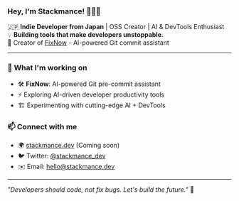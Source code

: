 ### Hey, I'm Stackmance! 🧙‍♂️🚀  

🇯🇵 **Indie Developer from Japan** | OSS Creator | AI & DevTools Enthusiast  
💡 **Building tools that make developers unstoppable.**  
📌 Creator of [FixNow](https://github.com/stackmance/fixnow) - AI-powered Git commit assistant  

---

### 🚀 What I'm working on  
- 🛠 **FixNow**: AI-powered Git pre-commit assistant  
- ⚡ Exploring AI-driven developer productivity tools  
- 🏗 Experimenting with cutting-edge AI + DevTools  

### 📫 Connect with me  
- 🌍 [stackmance.dev](https://stackmance.dev) (Coming soon)  
- 🐦 Twitter: [@stackmance_dev](https://twitter.com/stackmance_dev)  
- ✉️ Email: hello@stackmance.dev  

---

_"Developers should code, not fix bugs. Let's build the future."_ 🚀  
